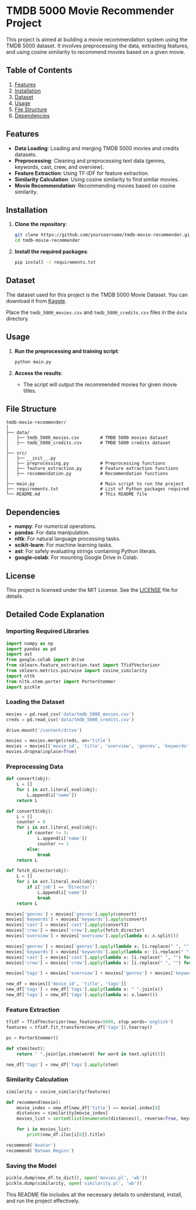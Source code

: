 # TMDB 5000 Movie Recommender Project

This project is aimed at building a movie recommendation system using the TMDB 5000 dataset. It involves preprocessing the data, extracting features, and using cosine similarity to recommend movies based on a given movie.

## Table of Contents

1. [Features](#features)
2. [Installation](#installation)
3. [Dataset](#dataset)
4. [Usage](#usage)
5. [File Structure](#file-structure)
6. [Dependencies](#dependencies)

## Features

- **Data Loading**: Loading and merging TMDB 5000 movies and credits datasets.
- **Preprocessing**: Cleaning and preprocessing text data (genres, keywords, cast, crew, and overview).
- **Feature Extraction**: Using TF-IDF for feature extraction.
- **Similarity Calculation**: Using cosine similarity to find similar movies.
- **Movie Recommendation**: Recommending movies based on cosine similarity.

## Installation

1. **Clone the repository**:
   ```sh
   git clone https://github.com/yourusername/tmdb-movie-recommender.git
   cd tmdb-movie-recommender
   ```

2. **Install the required packages**:
   ```sh
   pip install -r requirements.txt
   ```

## Dataset

The dataset used for this project is the TMDB 5000 Movie Dataset. You can download it from [Kaggle](https://www.kaggle.com/datasets/tmdb/tmdb-movie-metadata).

Place the `tmdb_5000_movies.csv` and `tmdb_5000_credits.csv` files in the `data` directory.

## Usage

1. **Run the preprocessing and training script**:
   ```sh
   python main.py
   ```

2. **Access the results**:
   - The script will output the recommended movies for given movie titles.

## File Structure

```
tmdb-movie-recommender/
│
├── data/
│   ├── tmdb_5000_movies.csv        # TMDB 5000 movies dataset
│   ├── tmdb_5000_credits.csv       # TMDB 5000 credits dataset
│
├── src/
│   ├── __init__.py
│   ├── preprocessing.py            # Preprocessing functions
│   ├── feature_extraction.py       # Feature extraction functions
│   ├── recommendation.py           # Recommendation functions
│
├── main.py                         # Main script to run the project
├── requirements.txt                # List of Python packages required
└── README.md                       # This README file
```

## Dependencies

- **numpy**: For numerical operations.
- **pandas**: For data manipulation.
- **nltk**: For natural language processing tasks.
- **scikit-learn**: For machine learning tasks.
- **ast**: For safely evaluating strings containing Python literals.
- **google-colab**: For mounting Google Drive in Colab.

## License

This project is licensed under the MIT License. See the [LICENSE](LICENSE) file for details.

## Detailed Code Explanation

### Importing Required Libraries

```python
import numpy as np
import pandas as pd
import ast
from google.colab import drive
from sklearn.feature_extraction.text import TfidfVectorizer
from sklearn.metrics.pairwise import cosine_similarity
import nltk
from nltk.stem.porter import PorterStemmer
import pickle
```

### Loading the Dataset

```python
movies = pd.read_csv('data/tmdb_5000_movies.csv')
creds = pd.read_csv('data/tmdb_5000_credits.csv')

drive.mount('/content/drive')

movies = movies.merge(creds, on='title')
movies = movies[['movie_id', 'title', 'overview', 'genres', 'keywords', 'cast', 'crew']]
movies.dropna(inplace=True)
```

### Preprocessing Data

```python
def convert(obj):
    L = []
    for i in ast.literal_eval(obj):
        L.append(i['name'])
    return L

def convert3(obj):
    L = []
    counter = 0
    for i in ast.literal_eval(obj):
        if counter != 3:
            L.append(i['name'])
            counter += 1
        else:
            break
    return L

def fetch_director(obj):
    L = []
    for i in ast.literal_eval(obj):
        if i['job'] == 'Director':
            L.append(i['name'])
            break
    return L

movies['genres'] = movies['genres'].apply(convert)
movies['keywords'] = movies['keywords'].apply(convert)
movies['cast'] = movies['cast'].apply(convert3)
movies['crew'] = movies['crew'].apply(fetch_director)
movies['overview'] = movies['overview'].apply(lambda x: x.split())

movies['genres'] = movies['genres'].apply(lambda x: [i.replace(" ", "") for i in x])
movies['keywords'] = movies['keywords'].apply(lambda x: [i.replace(" ", "") for i in x])
movies['cast'] = movies['cast'].apply(lambda x: [i.replace(" ", "") for i in x])
movies['crew'] = movies['crew'].apply(lambda x: [i.replace(" ", "") for i in x])

movies['tags'] = movies['overview'] + movies['genres'] + movies['keywords'] + movies['cast'] + movies['crew']

new_df = movies[['movie_id', 'title', 'tags']]
new_df['tags'] = new_df['tags'].apply(lambda x: " ".join(x))
new_df['tags'] = new_df['tags'].apply(lambda x: x.lower())
```

### Feature Extraction

```python
tfidf = TfidfVectorizer(max_features=5000, stop_words='english')
features = tfidf.fit_transform(new_df['tags']).toarray()

ps = PorterStemmer()

def stem(text):
    return " ".join([ps.stem(word) for word in text.split()])

new_df['tags'] = new_df['tags'].apply(stem)
```

### Similarity Calculation

```python
similarity = cosine_similarity(features)

def recommend(movie):
    movie_index = new_df[new_df['title'] == movie].index[0]
    distances = similarity[movie_index]
    movies_list = sorted(list(enumerate(distances)), reverse=True, key=lambda x: x[1])[1:6]

    for i in movies_list:
        print(new_df.iloc[i[0]].title)

recommend('Avatar')
recommend('Batman Begins')
```

### Saving the Model

```python
pickle.dump(new_df.to_dict(), open('movies.pl', 'wb'))
pickle.dump(similarity, open('similarity.pl', 'wb'))
```

This README file includes all the necessary details to understand, install, and run the project effectively.
